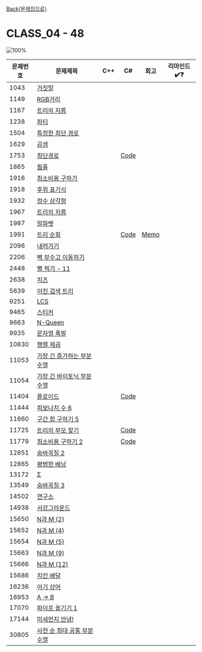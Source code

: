 [Back(문제집으로)](/Workbook/README.md)

# CLASS_04 - 48

![100%](https://progress-bar.xyz/5/?scale=48&title=progress&width=500&color=babaca&suffix=/48)

| 문제번호 | 문제제목                                            | C++ | C#  | 회고 | 리마인드✔️❓ |
| -------- | --------------------------------------------------- | --- | --- | ---- | ------------ |
| 1043     | [거짓말](https://boj.kr/1043)                       |     |     |      |              |
| 1149     | [RGB거리](https://boj.kr/1149)                      |     |     |      |              |
| 1167     | [트리의 지름](https://boj.kr/1167)                  |     |     |      |              |
| 1238     | [파티](https://boj.kr/1238)                         |     |     |      |              |
| 1504     | [특정한 최단 경로](https://boj.kr/1504)             |     |     |      |              |
| 1629     | [곱셈](https://boj.kr/1629)                         |     |     |      |              |
| 1753     | [최단경로](https://boj.kr/1753)                     |     | [Code](../Baekjoon/Gold/1753.cs) |      |              |
| 1865     | [웜홀](https://boj.kr/1865)                         |     |     |      |              |
| 1916     | [최소비용 구하기](https://boj.kr/1916)              |     |     |      |              |
| 1918     | [후위 표기식](https://boj.kr/1918)                  |     |     |      |              |
| 1932     | [정수 삼각형](https://boj.kr/1932)                  |     |     |      |              |
| 1967     | [트리의 지름](https://boj.kr/1967)                  |     |     |      |              |
| 1987     | [알파벳](https://boj.kr/1987)                       |     |     |      |              |
| 1991     | [트리 순회](https://boj.kr/1991)                    |     | [Code](../Baekjoon/Silver/1991.cs) | [Memo](../Baekjoon/Silver/1991.md) |              |
| 2096     | [내려가기](https://boj.kr/2096)                     |     |     |      |              |
| 2206     | [벽 부수고 이동하기](https://boj.kr/2206)           |     |     |      |              |
| 2448     | [별 찍기 - 11](https://boj.kr/2448)                 |     |     |      |              |
| 2638     | [치즈](https://boj.kr/2638)                         |     |     |      |              |
| 5639     | [이진 검색 트리](https://boj.kr/5639)               |     |     |      |              |
| 9251     | [LCS](https://boj.kr/9251)                          |     |     |      |              |
| 9465     | [스티커](https://boj.kr/9465)                       |     |     |      |              |
| 9663     | [N-Queen](https://boj.kr/9663)                      |     |     |      |              |
| 9935     | [문자열 폭발](https://boj.kr/9935)                  |     |     |      |              |
| 10830    | [행렬 제곱](https://boj.kr/10830)                   |     |     |      |              |
| 11053    | [가장 긴 증가하는 부분 수열](https://boj.kr/11053)  |     |     |      |              |
| 11054    | [가장 긴 바이토닉 부분 수열](https://boj.kr/11054)  |     |     |      |              |
| 11404    | [플로이드](https://boj.kr/11404)                    |     | [Code](../Baekjoon/Gold/11404.cs) |      |              |
| 11444    | [피보나치 수 6](https://boj.kr/11444)               |     |     |      |              |
| 11660    | [구간 합 구하기 5](https://boj.kr/11660)            |     |     |      |              |
| 11725    | [트리의 부모 찾기](https://boj.kr/11725)            |     | [Code](../Baekjoon/Silver/11725.cs) |      |              |
| 11779    | [최소비용 구하기 2](https://boj.kr/11779)           |     | [Code](../Baekjoon/Gold/11779.cs) |      |              |
| 12851    | [숨바꼭질 2](https://boj.kr/12851)                  |     |     |      |              |
| 12865    | [평범한 배낭](https://boj.kr/12865)                 |     |     |      |              |
| 13172    | [Σ](https://boj.kr/13172)                           |     |     |      |              |
| 13549    | [숨바꼭질 3](https://boj.kr/13549)                  |     |     |      |              |
| 14502    | [연구소](https://boj.kr/14502)                      |     |     |      |              |
| 14938    | [서강그라운드](https://boj.kr/14938)                |     |     |      |              |
| 15650    | [N과 M (2)](https://boj.kr/15650)                   |     |     |      |              |
| 15652    | [N과 M (4)](https://boj.kr/15652)                   |     |     |      |              |
| 15654    | [N과 M (5)](https://boj.kr/15654)                   |     |     |      |              |
| 15663    | [N과 M (9)](https://boj.kr/15663)                   |     |     |      |              |
| 15666    | [N과 M (12)](https://boj.kr/15666)                  |     |     |      |              |
| 15686    | [치킨 배달](https://boj.kr/15686)                   |     |     |      |              |
| 16236    | [아기 상어](https://boj.kr/16236)                   |     |     |      |              |
| 16953    | [A → B](https://boj.kr/16953)                       |     |     |      |              |
| 17070    | [파이프 옮기기 1](https://boj.kr/17070)             |     |     |      |              |
| 17144    | [미세먼지 안녕!](https://boj.kr/17144)              |     |     |      |              |
| 30805    | [사전 순 최대 공통 부분 수열](https://boj.kr/30805) |     |     |      |              |
